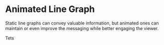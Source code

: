 # Animated Line Graph

Static line graphs can convey valuable information, but animated ones can maintain or even improve the messaging while better engaging the viewer.

Tets
